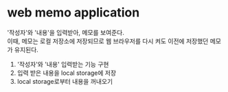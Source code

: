 # web memo application

'작성자'와 '내용'을 입력받아, 메모를 보여준다.  
이때, 메모는 로컬 저장소에 저장되므로 웹 브라우저를 다시 켜도 이전에 저장했던 메모가 유지된다.

1. '작성자'와 '내용' 입력받는 기능 구현
2. 입력 받은 내용을 local storage에 저장
3. local storage로부터 내용을 꺼내오기